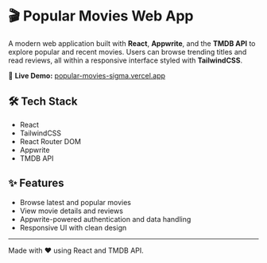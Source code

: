 # 🎬 Popular Movies Web App

A modern web application built with **React**, **Appwrite**, and the **TMDB API** to explore popular and recent movies. Users can browse trending titles and read reviews, all within a responsive interface styled with **TailwindCSS**.

🔗 **Live Demo:** [popular-movies-sigma.vercel.app](https://popular-movies-sigma.vercel.app)

## 🛠️ Tech Stack

- React
- TailwindCSS
- React Router DOM
- Appwrite
- TMDB API

## ✨ Features

- Browse latest and popular movies
- View movie details and reviews
- Appwrite-powered authentication and data handling
- Responsive UI with clean design

---

Made with ❤️ using React and TMDB API.
